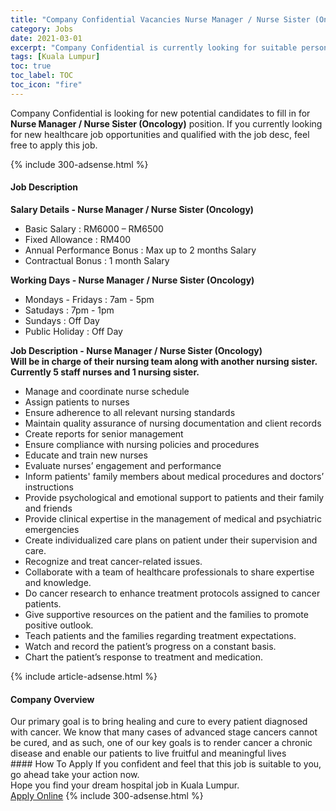 ```yaml
---
title: "Company Confidential Vacancies Nurse Manager / Nurse Sister (Oncology)" 
category: Jobs 
date: 2021-03-01 
excerpt: "Company Confidential is currently looking for suitable person to fill in the Nurse Manager / Nurse Sister (Oncology) which positioned at Kuala Lumpur" 
tags: [Kuala Lumpur] 
toc: true 
toc_label: TOC 
toc_icon: "fire" 
--- 
```


<p>Company Confidential is looking for new potential candidates to fill in for <b>Nurse Manager / Nurse Sister (Oncology)</b> position. If you currently looking for new healthcare job opportunities and qualified with the job desc, feel free to apply this job.
</p>{% include 300-adsense.html %} 
<div><div><h4>Job Description</h4></div><div><div><span><div><div><strong>Salary Details&#160;</strong><strong>- Nurse Manager / Nurse Sister (Oncology)</strong></div><ul><li>Basic Salary : RM6000 &#8211; RM6500</li><li>Fixed Allowance : RM400</li><li>Annual Performance Bonus : Max up to 2 months Salary</li><li>Contractual Bonus : 1 month Salary</li></ul><div><strong>Working Days&#160;</strong><strong>- Nurse Manager / Nurse Sister (Oncology)</strong></div><ul><li>Mondays - Fridays : 7am - 5pm</li><li>Satudays : 7pm - 1pm</li><li>Sundays : Off Day</li><li>Public Holiday : Off Day</li></ul><div><strong>Job Description -&#160;</strong><strong>Nurse Manager / Nurse Sister (</strong><strong>Oncology)</strong></div><div><strong>Will be in charge of their nursing team along with another nursing sister. Currently 5 staff nurses and 1 nursing sister.</strong></div><ul><li>Manage and coordinate nurse schedule</li><li>Assign patients to nurses</li><li>Ensure adherence to all relevant nursing standards</li><li>Maintain quality assurance of nursing documentation and client records</li><li>Create reports for senior management</li><li>Ensure compliance with nursing policies and procedures</li><li>Educate and train new nurses</li><li>Evaluate nurses&#8217; engagement and performance</li><li>Inform patients' family members about medical procedures and doctors&#8217; instructions</li><li>Provide psychological and emotional support to patients and their family and friends</li><li>Provide clinical expertise in the management of medical and psychiatric emergencies</li><li>Create individualized care plans on patient under their supervision and care.</li><li>Recognize and treat cancer-related issues.</li><li>Collaborate with a team of healthcare professionals to share expertise and knowledge.</li><li>Do cancer research to enhance treatment protocols assigned to cancer patients.</li><li>Give supportive resources on the patient and the families to promote positive outlook.</li><li>Teach patients and the families regarding treatment expectations.</li><li>Watch and record the patient&#8217;s progress on a constant basis.</li><li>Chart the patient&#8217;s response to treatment and medication.</li></ul></div></span></div></div></div> 
{% include article-adsense.html %} 
<div><div><h4>Company Overview</h4></div><div><div><span><div><div>Our primary goal is to bring healing and cure to every patient diagnosed with cancer. We know that many cases of advanced stage cancers cannot be cured, and as such, one of our key goals is to render cancer a chronic disease and enable our patients to live fruitful and meaningful lives</div></div></span></div></div></div> 
#### How To Apply 
If you confident and feel that this job is suitable to you, go ahead take your action now. <br/> 
Hope you find your dream hospital job in Kuala Lumpur. <br/> 
<a href="https://www.jobstreet.com.my/en/job/nurse-manager-nurse-sister-oncology-4494254?jobId=jobstreet-my-job-4494254" class="btn btn--warning" target="_blank" rel="nofollow noopenner">Apply Online</a> 
{% include 300-adsense.html %} 
